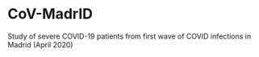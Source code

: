 # CoV-MadrID
Study of severe COVID-19 patients from first wave of COVID infections in Madrid (April 2020)
